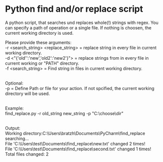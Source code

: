 # Python find and/or replace script
A python script, that searches und replaces whole(!) strings with regex. You can specify a path of operation or a single file. If nothing is choosen, the current working directory is used.<br>

Please provide these arguments:<br>
-r <search_string> <replace_string> = replace string in every file in current working directory.<br>
-d <"{\'old'':\'new\',\'old2\':\'new2\'}"> = replace strings from <DICT> in every file in current working or "PATH" directory.<br>
-f <search_string> = Find string in files in current working directory.<br><br>

Optional:<br>
-p <PATH> = Define Path or file for your action. If not spcified, the current working directory will be used.<br><br>

Example:<br>
find_replace.py -r old_string new_string -p "C:\choose\dir"<br><br>

Output:<br>
Working directory:C:\Users\bratzh\Documents\PyCharm\find_replace<br>
searching...<br>
File 'C:\Users\test\Documents\find_replace\new.txt' changed 2 times!<br>
File 'C:\Users\test\Documents\find_replace\second.txt' changed 1 times!<br>
Total files changed: 2<br>
